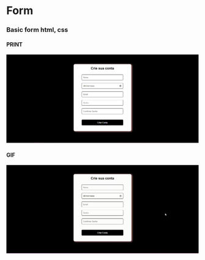 # Form
### Basic form html, css

#### PRINT
<img src="capture.PNG">

#### GIF
<img src="recorder.GIF">
